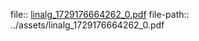 file:: [linalg_1729176664262_0.pdf](../assets/linalg_1729176664262_0.pdf)
file-path:: ../assets/linalg_1729176664262_0.pdf
